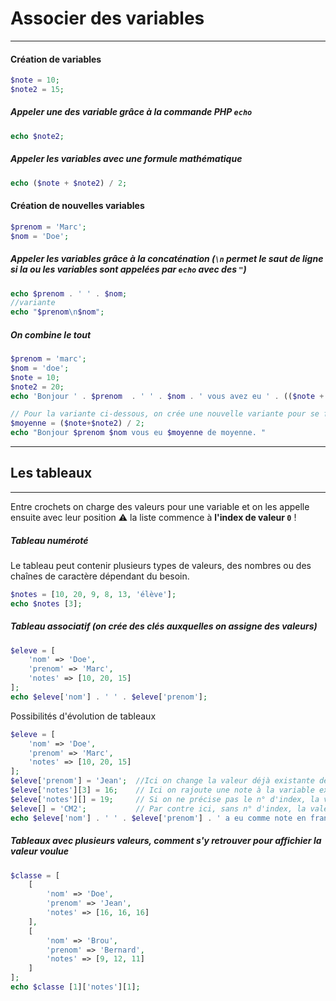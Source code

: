 # Associer des variables
***

#### Création de variables

```php
$note = 10;
$note2 = 15;
```

##### Appeler une des variable grâce à la commande PHP `echo`

```php
echo $note2;
```

##### Appeler les variables avec une formule mathématique

```php
echo ($note + $note2) / 2;
```

#### Création de nouvelles variables

```php
$prenom = 'Marc';
$nom = 'Doe';
```
##### Appeler les variables grâce à la concaténation (`\n` permet le saut de ligne si la ou les variables sont appelées par `echo` avec des `"`)

```php
echo $prenom . ' ' . $nom;
//variante
echo "$prenom\n$nom";
```

##### On combine le tout

```php
$prenom = 'marc';
$nom = 'doe';
$note = 10;
$note2 = 20;
echo 'Bonjour ' . $prenom  . ' ' . $nom . ' vous avez eu ' . (($note + $note2) / 2) . ' de moyenne.' . PHP_EOL;

// Pour la variante ci-dessous, on crée une nouvelle variante pour se faciliter la tâche.
$moyenne = ($note+$note2) / 2; 
echo "Bonjour $prenom $nom vous eu $moyenne de moyenne. "
```

***

## Les tableaux
***

Entre crochets on charge des valeurs pour une variable et on les appelle ensuite avec leur position
:warning: la liste commence à __l'index de valeur `0`__ !


##### Tableau numéroté

Le tableau peut contenir plusieurs types de valeurs, des nombres ou des chaînes de caractère dépendant du besoin.

```php
$notes = [10, 20, 9, 8, 13, 'élève'];
echo $notes [3];
```

##### Tableau associatif (on crée des clés auxquelles on assigne des valeurs)

```php
$eleve = [
    'nom' => 'Doe',
    'prenom' => 'Marc',
    'notes' => [10, 20, 15]
];
echo $eleve['nom'] . ' ' . $eleve['prenom'];
```

Possibilités d'évolution de tableaux

```php
$eleve = [
    'nom' => 'Doe',
    'prenom' => 'Marc',
    'notes' => [10, 20, 15]
];
$eleve['prenom'] = 'Jean';  //Ici on change la valeur déjà existante de Marc à Jean
$eleve['notes'][3] = 16;    // Ici on rajoute une note à la variable existante au-dessus
$eleve['notes'][] = 19;     // Si on ne précise pas le n° d'index, la valeur sera automatiquement ajoutée en dernière position 
$eleve[] = 'CM2';           // Par contre ici, sans n° d'index, la valeur sera mise devant et prendra donc la position 0 car l'index existant (nom, prénom et notes) n'est pas numérique
echo $eleve['nom'] . ' ' . $eleve['prenom'] . ' a eu comme note en français ' . $eleve['notes'][3];
```


##### Tableaux avec plusieurs valeurs, comment s'y retrouver pour affichier la valeur voulue

```php
$classe = [
    [
        'nom' => 'Doe',
        'prenom' => 'Jean',
        'notes' => [16, 16, 16]
    ],
    [
        'nom' => 'Brou',
        'prenom' => 'Bernard',
        'notes' => [9, 12, 11]
    ]
];
echo $classe [1]['notes'][1];
```
